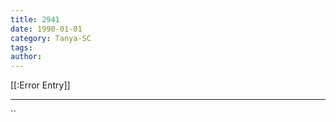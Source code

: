 ```yaml
---
title: 2941
date: 1990-01-01
category: Tanya-SC
tags: 
author: 
---
```


[[:Error Entry]]

---



``
